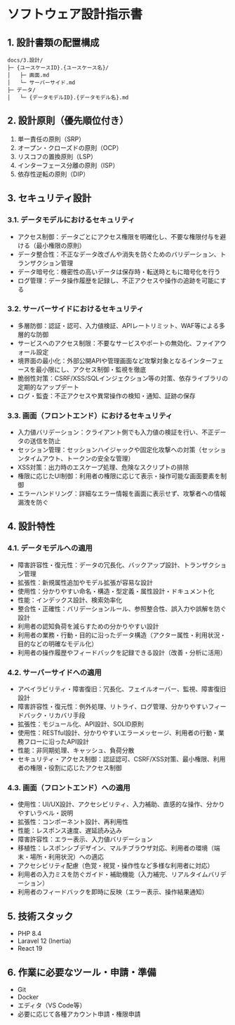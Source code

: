 # ソフトウェア設計指示書

## 1. 設計書類の配置構成

```
docs/3.設計/
├─ {ユースケースID}.{ユースケース名}/
│   ├─ 画面.md
│   └─ サーバーサイド.md
├─ データ/
│   └─ {データモデルID}.{データモデル名}.md
```

## 2. 設計原則（優先順位付き）

1. 単一責任の原則（SRP）
2. オープン・クローズドの原則（OCP）
3. リスコフの置換原則（LSP）
4. インターフェース分離の原則（ISP）
5. 依存性逆転の原則（DIP）

## 3. セキュリティ設計

### 3.1. データモデルにおけるセキュリティ

- アクセス制御：データごとにアクセス権限を明確化し、不要な権限付与を避ける（最小権限の原則）
- データ整合性：不正なデータ改ざんや消失を防ぐためのバリデーション、トランザクション管理
- データ暗号化：機密性の高いデータは保存時・転送時ともに暗号化を行う
- ログ管理：データ操作履歴を記録し、不正アクセスや操作の追跡を可能にする

### 3.2. サーバーサイドにおけるセキュリティ

- 多層防御：認証・認可、入力値検証、APIレートリミット、WAF等による多層的な防御
- サービスへのアクセス制限：不要なサービスやポートの無効化、ファイアウォール設定
- 境界面の最小化：外部公開APIや管理画面など攻撃対象となるインターフェースを最小限にし、アクセス制御・監視を徹底
- 脆弱性対策：CSRF/XSS/SQLインジェクション等の対策、依存ライブラリの定期的なアップデート
- ログ・監査：不正アクセスや異常操作の検知・通知、証跡の保存

### 3.3. 画面（フロントエンド）におけるセキュリティ

- 入力値バリデーション：クライアント側でも入力値の検証を行い、不正データの送信を防止
- セッション管理：セッションハイジャックや固定化攻撃への対策（セッションタイムアウト、トークンの安全な管理）
- XSS対策：出力時のエスケープ処理、危険なスクリプトの排除
- 権限に応じたUI制御：利用者の権限に応じて表示・操作可能な画面要素を制御
- エラーハンドリング：詳細なエラー情報を画面に表示せず、攻撃者への情報漏洩を防ぐ

## 4. 設計特性

### 4.1. データモデルへの適用

- 障害許容性・復元性：データの冗長化、バックアップ設計、トランザクション管理
- 拡張性：新規属性追加やモデル拡張が容易な設計
- 使用性：分かりやすい命名・構造・型定義・属性設計・ドキュメント化
- 性能：インデックス設計、検索効率化
- 整合性・正確性：バリデーションルール、参照整合性、誤入力や誤解を防ぐ設計
- 利用者の認知負荷を減らすための分かりやすい設計
- 利用者の業務・行動・目的に沿ったデータ構造（アクター属性・利用状況・目的などの明確なモデル化）
- 利用者の操作履歴やフィードバックを記録できる設計（改善・分析に活用）

### 4.2. サーバーサイドへの適用

- アベイラビリティ・障害復旧：冗長化、フェイルオーバー、監視、障害復旧設計
- 障害許容性・復元性：例外処理、リトライ、ログ管理、分かりやすいフィードバック・リカバリ手段
- 拡張性：モジュール化、API設計、SOLID原則
- 使用性：RESTful設計、分かりやすいエラーメッセージ、利用者の行動・業務フローに沿ったAPI設計
- 性能：非同期処理、キャッシュ、負荷分散
- セキュリティ・アクセス制御：認証認可、CSRF/XSS対策、最小権限、利用者の権限・役割に応じたアクセス制御

### 4.3. 画面（フロントエンド）への適用

- 使用性：UI/UX設計、アクセシビリティ、入力補助、直感的な操作、分かりやすいラベル・説明
- 拡張性：コンポーネント設計、再利用性
- 性能：レスポンス速度、遅延読み込み
- 障害許容性：エラー表示、入力値バリデーション
- 移植性：レスポンシブデザイン、マルチブラウザ対応、利用者の環境（端末・場所・利用状況）への適応
- アクセシビリティ配慮（色覚・視覚・操作性など多様な利用者に対応）
- 利用者の入力ミスを防ぐガイド・補助機能（入力補完、リアルタイムバリデーション）
- 利用者のフィードバックを即時に反映（エラー表示、操作結果通知）

## 5. 技術スタック

- PHP 8.4
- Laravel 12 (Inertia)
- React 19

## 6. 作業に必要なツール・申請・準備

- Git
- Docker
- エディタ（VS Code等）
- 必要に応じて各種アカウント申請・権限申請
